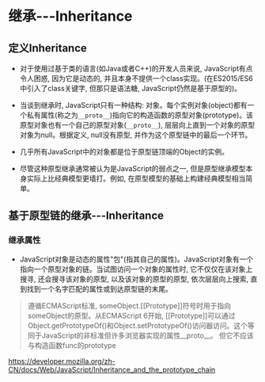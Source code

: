 # 继承---Inheritance

## 定义Inheritance
- 对于使用过基于类的语言(如Java或者C++)的开发人员来说, JavaScript有点令人困惑, 因为它是动态的, 并且本身不提供一个class实现。(在ES2015/ES6中引入了class关键字, 但那只是语法糖, JavaScript仍然是基于原型的)。

- 当谈到继承时, JavaScript只有一种结构: 对象。每个实例对象(object)都有一个私有属性(称之为`__proto__`)指向它的构造函数的原型对象(prototype)。该原型对象也有一个自己的原型对象(`__proto__`), 层层向上直到一个对象的原型对象为null。根据定义, null没有原型, 并作为这个原型链中的最后一个环节。

- 几乎所有JavaScript中的对象都是位于原型链顶端的Object的实例。

- 尽管这种原型继承通常被认为是JavaScript的弱点之一, 但是原型继承模型本身实际上比经典模型更墙打。例如, 在原型模型的基础上构建经典模型相当简单。

## 基于原型链的继承---Inheritance 

### 继承属性
- JavaScript对象是动态的属性"包"(指其自己的属性)。JavaScript对象有一个指向一个原型对象的链。当试图访问一个对象的属性时, 它不仅仅在该对象上搜寻, 还会搜寻该对象的原型, 以及该对象的原型的原型, 依次层层向上搜索, 直到找到一个名字匹配的属性或到达原型链的末尾。

> 遵循ECMAScript标准, someObject.[[Prototype]]符号时用于指向someObject的原型。从ECMAScript 6开始, [[Prototype]]可以通过Object.getPrototypeOf()和Object.setPrototypeOf()访问器访问。这个等同于JavaScript的非标准但许多浏览器实现的属性__proto__。
> 但它不应该与构造函数func的prototype


https://developer.mozilla.org/zh-CN/docs/Web/JavaScript/Inheritance_and_the_prototype_chain